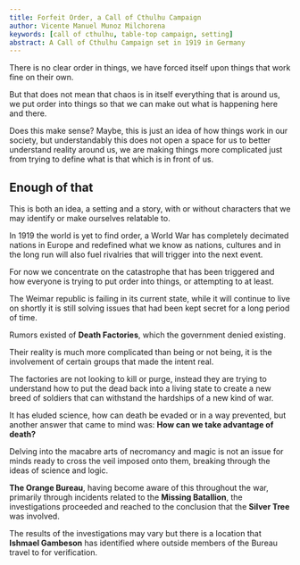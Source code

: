 ```yaml
---
title: Forfeit Order, a Call of Cthulhu Campaign
author: Vicente Manuel Munoz Milchorena
keywords: [call of cthulhu, table-top campaign, setting]
abstract: A Call of Cthulhu Campaign set in 1919 in Germany
---
```


There is no clear order in things, we have forced itself upon things that work 
fine on their own.

But that does not mean that chaos is in itself everything that is around us,
we put order into things so that we can make out what is happening here and
there.

Does this make sense? Maybe, this is just an idea of how things work in
our society, but understandably this does not open a space for us to better
understand reality around us, we are making things more complicated just
from trying to define what is that which is in front of us.

## Enough of that

This is both an idea, a setting and a story, with or without characters that
we may identify or make ourselves relatable to.

In 1919 the world is yet to find order, a World War has completely decimated
nations in Europe and redefined what we know as nations, cultures and in the
long run will also fuel rivalries that will trigger into the next event.

For now we concentrate on the catastrophe that has been triggered and how
everyone is trying to put order into things, or attempting to at least.

The Weimar republic is failing in its current state, while it will continue
to live on shortly it is still solving issues that had been kept secret
for a long period of time.

Rumors existed of __Death Factories__, which the government denied existing.

Their reality is much more complicated than being or not being, it is the
involvement of certain groups that made the intent real. 

The factories are not looking to kill or purge, instead they are trying to 
understand how to put the dead back into a living state to create a new breed 
of soldiers that can withstand the hardships of a new kind of war.

It has eluded science, how can death be evaded or in a way prevented, but
another answer that came to mind was: __How can we take advantage of death?__

Delving into the macabre arts of necromancy and magic is not an issue for minds
ready to cross the veil imposed onto them, breaking through the ideas of science
and logic.

__The Orange Bureau__, having become aware of this throughout the war, primarily
through incidents related to the __Missing Batallion__, the investigations 
proceeded and reached to the conclusion that the __Silver Tree__ was involved.

The results of the investigations may vary but there is a location that
__Ishmael Gambeson__ has identified where outside members of the Bureau travel
to for verification.